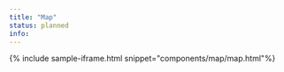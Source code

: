 ```yaml
---
title: "Map"
status: planned
info: 
---
```


{% include sample-iframe.html snippet="components/map/map.html"%}